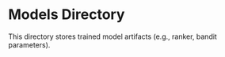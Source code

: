 # Models Directory

This directory stores trained model artifacts (e.g., ranker, bandit parameters).
